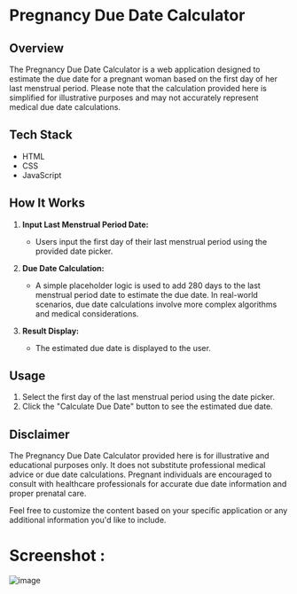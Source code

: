 # Pregnancy Due Date Calculator

## Overview

The Pregnancy Due Date Calculator is a web application designed to estimate the due date for a pregnant woman based on the first day of her last menstrual period. Please note that the calculation provided here is simplified for illustrative purposes and may not accurately represent medical due date calculations.

## Tech Stack

- HTML
- CSS
- JavaScript

## How It Works

1. **Input Last Menstrual Period Date:**
   - Users input the first day of their last menstrual period using the provided date picker.

2. **Due Date Calculation:**
   - A simple placeholder logic is used to add 280 days to the last menstrual period date to estimate the due date. In real-world scenarios, due date calculations involve more complex algorithms and medical considerations.

3. **Result Display:**
   - The estimated due date is displayed to the user.

## Usage

1. Select the first day of the last menstrual period using the date picker.
2. Click the "Calculate Due Date" button to see the estimated due date.

## Disclaimer

The Pregnancy Due Date Calculator provided here is for illustrative and educational purposes only. It does not substitute professional medical advice or due date calculations. Pregnant individuals are encouraged to consult with healthcare professionals for accurate due date information and proper prenatal care.

Feel free to customize the content based on your specific application or any additional information you'd like to include.

# Screenshot :
![image](https://github.com/Rakesh9100/CalcDiverse/assets/142514166/99e4c231-63c9-4009-8e85-985a878515bd)
